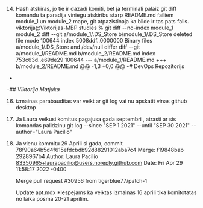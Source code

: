 14. Hash atskiras, jo tie ir dazadi komiti, bet ja terminali palaiz git diff komandu ta paradija viniegu atskiribu starp README.md failiem module_1 un module_2 mape, git atpazistinaja ka bilde ir tas pats fails.
viktorija@Viktorijas-MBP studies % git diff --no-index module_1 module_2
diff --git a/module_1/.DS_Store b/module_1/.DS_Store
deleted file mode 100644
index 5008ddf..0000000
Binary files a/module_1/.DS_Store and /dev/null differ
diff --git a/module_1/README.md b/module_2/README.md
index 753c63d..e69de29 100644
--- a/module_1/README.md
+++ b/module_2/README.md
@@ -1,3 +0,0 @@
-# DevOps Repozitorijs
-
-## _Viktorija Matjuka_

16. izmainas parabauditas var veikt ar git log vai nu apskatit vinas github desktop
17. Ja Laura veikusi komitus pagajusa gada septembri , atrasti ar sis komandas palidzinu git log --since "SEP 1 2021" --until "SEP 30 2021" --author="Laura Pacilio"
18. Ja vienu kommitu 29 Aprili si gada, commit 78f90a64b5d4f615efdcbdb92d88291012aba7c4
Merge: f19848bab 2928967b4
Author: Laura Pacilio <83350965+laurapacilio@users.noreply.github.com>
Date:   Fri Apr 29 11:58:17 2022 -0400

    Merge pull request #30956 from tigerblue77/patch-1
    
    Update apt.mdx
*Iespejams ka veiktas izmainas 16 aprili tika komitotatas no laika posma 20-21 aprilim. 
